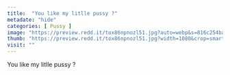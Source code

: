 ```yaml
---
title:  "You like my litlle pussy ?"
metadate: "hide"
categories: [ Pussy ]
image: "https://preview.redd.it/tox86npnozl51.jpg?auto=webp&s=816c254ba704bd1ab30c1af8cf920f4317258291"
thumb: "https://preview.redd.it/tox86npnozl51.jpg?width=1080&crop=smart&auto=webp&s=cf582327e911eb926a7028a401acd68da4945849"
visit: ""
---
```

You like my litlle pussy ?
